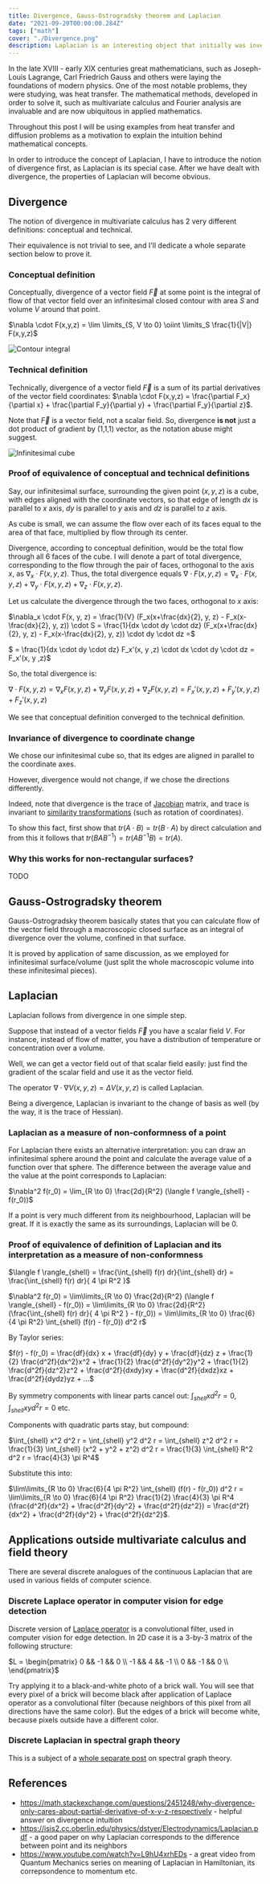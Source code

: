 ```yaml
---
title: Divergence, Gauss-Ostrogradsky theorem and Laplacian
date: "2021-09-20T00:00:00.284Z"
tags: ["math"]
cover: "./Divergence.png"
description: Laplacian is an interesting object that initially was invented in multivariate calculus and field theory, but its generalizations arise in multiple areas of applied mathematics, from computer vision to spectral graph theory and from differential geometry to homologies. In this post I am going to explain the intuition behind Laplacian, which requires the introduction of the notion of divergence first. I'll also touch the famous Gauss-Ostrogradsky theorem. 
---
```


In the late XVIII - early XIX centuries great mathematicians, such as Joseph-Louis Lagrange, Carl Friedrich Gauss and others
were laying the foundations of modern physics. One of the most notable problems, they were studying, was heat transfer.
The mathematical methods, developed in order to solve it, such as multivariate calculus and Fourier analysis are invaluable
and are now ubiquitous in applied mathematics.

Throughout this post I will be using examples from heat transfer and diffusion problems as a motivation to 
explain the intuition behind mathematical concepts.

In order to introduce the concept of Laplacian, I have to introduce the notion of divergence first, as Laplacian is its special case. After we have dealt with divergence, the properties of Laplacian will become obvious.

Divergence
----------

The notion of divergence in multivariate calculus has 2 very different definitions: conceptual and technical.

Their equivalence is not trivial to see, and I'll dedicate a whole separate section below to prove it.

### Conceptual definition

Conceptually, divergence of a vector field $\vec{F}$ at some point is the integral of flow of that vector field over an 
infinitesimal closed contour with area $S$ and volume $V$ around that point. 

$\nabla \cdot F(x,y,z) = \lim \limits_{S, V \to 0} \oiint \limits_S \frac{1}{|V|} F(x,y,z)$

![Contour integral](./contour_integral.png)

### Technical definition

Technically, divergence of a vector field $\vec{F}$ is a sum of its partial derivatives of the vector field coordinates: $\nabla \cdot F(x,y,z) = \frac{\partial F_x}{\partial x} + \frac{\partial F_y}{\partial y} + \frac{\partial F_y}{\partial z}$. 

Note that $\vec{F}$ is a vector field, not a scalar field. So, divergence **is not** just a dot product of gradient 
by (1,1,1) vector, as the notation abuse might suggest.

![Infinitesimal cube](./Infinitesimal_cube.png)

### Proof of equivalence of conceptual and technical definitions

Say, our infinitesimal surface, surrounding the given point $(x,y,z)$ is a cube, with edges aligned with the coordinate 
vectors, so that edge of length $dx$ is parallel to $x$ axis, $dy$ is parallel to $y$ axis and $dz$ is parallel to $z$ axis.

As cube is small, we can assume the flow over each of its faces equal to the area of that face, multiplied by flow through
its center.

Divergence, according to conceptual definition, would be the total flow through all 6 faces of the cube. I will 
denote a part of total divergence, corresponding to the flow through the pair of faces, orthogonal to the axis $x$, as $\nabla_x \cdot F(x,y,z)$. 
Thus, the total divergence equals $\nabla \cdot F(x,y,z) = \nabla_x \cdot F(x,y,z) + \nabla_y \cdot F(x,y,z) + \nabla_z \cdot F(x,y,z)$.

Let us calculate the divergence through the two faces, orthogonal to $x$ axis: 

$\nabla_x \cdot F(x, y, z) = \frac{1}{V} (F_x(x+\frac{dx}{2}, y, z) - F_x(x-\frac{dx}{2}, y, z)) \cdot S = \frac{1}{dx \cdot dy \cdot dz} (F_x(x+\frac{dx}{2}, y, z) - F_x(x-\frac{dx}{2}, y, z)) \cdot dy \cdot dz =$

$ = \frac{1}{dx \cdot dy \cdot dz} F_x'(x, y ,z) \cdot dx \cdot dy \cdot dz = F_x'(x, y ,z)$

So, the total divergence is:

$\nabla \cdot F(x, y, z) = \nabla_x F(x, y, z) + \nabla_y F(x, y, z) + \nabla_z F(x, y, z) = F_x'(x, y ,z) + F_y'(x, y ,z) + F_z'(x, y ,z)$

We see that conceptual definition converged to the technical definition.

### Invariance of divergence to coordinate change

We chose our infinitesimal cube so, that its edges are aligned in parallel to the coordinate axes.

However, divergence would not change, if we chose the directions differently. 

Indeed, note that divergence is the trace of [Jacobian](https://en.wikipedia.org/wiki/Jacobian_matrix_and_determinant) matrix, and trace is invariant to [similarity transformations](https://en.wikipedia.org/wiki/Similarity_transformation) (such as rotation of coordinates). 

To show this fact, first show that $tr(A \cdot B) = tr(B \cdot A)$ by direct calculation and from this it follows that $tr(B A B^{-1}) = tr(A B^{-1} B) = tr(A)$.

### Why this works for non-rectangular surfaces?

TODO

Gauss-Ostrogradsky theorem
--------------------------

Gauss-Ostrogradsky theorem basically states that you can calculate flow of the vector field through a macroscopic closed
surface as an integral of divergence over the volume, confined in that surface. 

It is proved by application of same discussion, as we employed for infinitesimal surface/volume (just split the whole 
macroscopic volume into these infinitesimal pieces).

Laplacian
---------

Laplacian follows from divergence in one simple step.

Suppose that instead of a vector fields $\vec{F}$ you have a scalar field $V$. For instance, instead of flow of matter,
you have a distribution of temperature or concentration over a volume.

Well, we can get a vector field out of that scalar field easily: just find the gradient of the scalar field and use it
as the vector field.

The operator $\nabla \cdot \nabla V(x,y,z) = \Delta V(x,y,z)$ is called Laplacian.

Being a divergence, Laplacian is invariant to the change of basis as well (by the way, it is the trace of Hessian).

### Laplacian as a measure of non-conformness of a point

For Laplacian there exists an alternative interpretation: you can draw an infinitesimal sphere around the point
and calculate the average value of a function over that sphere. The difference between the average value and the
value at the point corresponds to Laplacian:

$\nabla^2 f(r_0) = \lim_{R \to 0} \frac{2d}{R^2} (\langle f \rangle_{shell} - f(r_0))$

If a point is very much different from its neighbourhood, Laplacian will be great. If it is exactly the same as
its surroundings, Laplacian will be 0.

### Proof of equivalence of definition of Laplacian and its interpretation as a measure of non-conformness

$\langle f \rangle_{shell} = \frac{\int_{shell} f(r) dr}{\int_{shell} dr} = \frac{\int_{shell} f(r) dr}{ 4 \pi R^2 }$

$\nabla^2 f(r_0) = \lim\limits_{R \to 0} \frac{2d}{R^2} (\langle f \rangle_{shell} - f(r_0)) = \lim\limits_{R \to 0} \frac{2d}{R^2} (\frac{\int_{shell} f(r) dr}{ 4 \pi R^2 } - f(r_0)) = \lim\limits_{R \to 0} \frac{6}{4 \pi R^2} \int_{shell} (f(r) - f(r_0)) d^2 r$

By Taylor series:

$f(r) - f(r_0) = \frac{df}{dx} x + \frac{df}{dy} y + \frac{df}{dz} z + \frac{1}{2} \frac{d^2f}{dx^2}x^2 + \frac{1}{2} \frac{d^2f}{dy^2}y^2 + \frac{1}{2} \frac{d^2f}{dz^2}z^2 + \frac{d^2f}{dxdy}xy + \frac{d^2f}{dxdz}xz + \frac{d^2f}{dydz}yz + ...$

By symmetry components with linear parts cancel out: $\int_{shell} x d^2 r = 0$, $\int_{shell} xy d^2 r = 0$ etc.

Components with quadratic parts stay, but compound:

$\int_{shell} x^2 d^2 r = \int_{shell} y^2 d^2 r = \int_{shell} z^2 d^2 r = \frac{1}{3} \int_{shell} (x^2 + y^2 + z^2) d^2 r = \frac{1}{3} \int_{shell} R^2 d^2 r = \frac{4}{3} \pi R^4$

Substitute this into:

$\lim\limits_{R \to 0} \frac{6}{4 \pi R^2} \int_{shell} (f(r) - f(r_0)) d^2 r = \lim\limits_{R \to 0} \frac{6}{4 \pi R^2} \frac{1}{2} \frac{4}{3} \pi R^4 (\frac{d^2f}{dx^2} + \frac{d^2f}{dy^2} + \frac{d^2f}{dz^2}) = \frac{d^2f}{dx^2} + \frac{d^2f}{dy^2} + \frac{d^2f}{dz^2}$.

Applications outside multivariate calculus and field theory
-----------------------------------------------------------

There are several discrete analogues of the continuous Laplacian that are used in various fields of computer science.

### Discrete Laplace operator in computer vision for edge detection

Discrete version of [Laplace operator](https://en.wikipedia.org/wiki/Discrete_Laplace_operator) is a convolutional filter, used in computer vision for edge detection. In 2D case it is a 3-by-3 matrix of the following structure:

$L = 
\begin{pmatrix}
0 && -1 && 0 \\
-1 && 4 && -1 \\
0 && -1 && 0 \\
\end{pmatrix}$

Try applying it to a black-and-white photo of a brick wall. You will see that every pixel of a brick will become black after
application of Laplace operator as a convolutional filter (because neighbors of this pixel from all directions have the same color).
But the edges of a brick will become white, because pixels outside have a different color. 

### Discrete Laplacian in spectral graph theory

This is a subject of a [whole separate post](/2021-09-02-1) on spectral graph theory.

References
----------
 * https://math.stackexchange.com/questions/2451248/why-divergence-only-cares-about-partial-derivative-of-x-y-z-respectively - helpful answer on divergence intuition
 * https://isis2.cc.oberlin.edu/physics/dstyer/Electrodynamics/Laplacian.pdf - a good paper on why Laplacian corresponds to the difference between point and its neighbors
 * https://www.youtube.com/watch?v=L9hU4xrhEDs - a great video from Quantum Mechanics series on meaning of Laplacian in Hamiltonian, its correpsondence to momentum etc. 